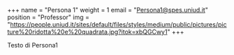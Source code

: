 +++
name = "Persona 1"
weight = 1
email = "Persona1@spes.uniud.it"
position = "Professor"
img = "https://people.uniud.it/sites/default/files/styles/medium/public/pictures/picture%20ridotta%20e%20quadrata.jpg?itok=xbQGCwy1"
+++


Testo di Persona1


